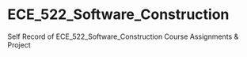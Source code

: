# ECE_522_Software_Construction
Self Record of ECE_522_Software_Construction Course Assignments & Project
